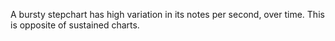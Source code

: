 A bursty stepchart has high variation in its notes per second, over time. This is opposite of sustained charts.